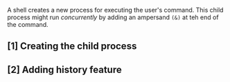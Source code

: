 A shell creates a new process for executing the user's command. This child process might run *concurrently* by adding an ampersand `(&)` at teh end of the command.

## [1] Creating the child process


## [2] Adding history feature

